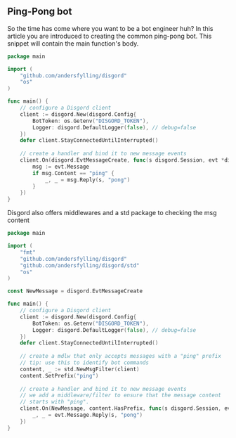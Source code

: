 ## Ping-Pong bot
So the time has come where you want to be a bot engineer huh? In this article you are introduced to creating the common ping-pong bot. This snippet will contain the main function's body.

```go
package main

import (
	"github.com/andersfylling/disgord"
	"os"
)

func main() {
    // configure a Disgord client
    client := disgord.New(disgord.Config{
        BotToken: os.Getenv("DISGORD_TOKEN"),
        Logger: disgord.DefaultLogger(false), // debug=false
    })
    defer client.StayConnectedUntilInterrupted()
    
    // create a handler and bind it to new message events
    client.On(disgord.EvtMessageCreate, func(s disgord.Session, evt *disgord.MessageCreate) {
        msg := evt.Message
        if msg.Content == "ping" {
            _, _ = msg.Reply(s, "pong")
        }
    })
}
```


Disgord also offers middlewares and a std package to checking the msg content

```go
package main

import (
	"fmt"
	"github.com/andersfylling/disgord"
	"github.com/andersfylling/disgord/std"
	"os"
)

const NewMessage = disgord.EvtMessageCreate

func main() {
    // configure a Disgord client
    client := disgord.New(disgord.Config{
        BotToken: os.Getenv("DISGORD_TOKEN"),
        Logger: disgord.DefaultLogger(false), // debug=false
    })
    defer client.StayConnectedUntilInterrupted()
    
    // create a mdlw that only accepts messages with a "ping" prefix
    // tip: use this to identify bot commands
    content, _ := std.NewMsgFilter(client)
    content.SetPrefix("ping")
    
    // create a handler and bind it to new message events
    // we add a middleware/filter to ensure that the message content 
    // starts with "ping".
    client.On(NewMessage, content.HasPrefix, func(s disgord.Session, evt *disgord.MessageCreate) {
        _, _ = evt.Message.Reply(s, "pong")
    })
}
```
